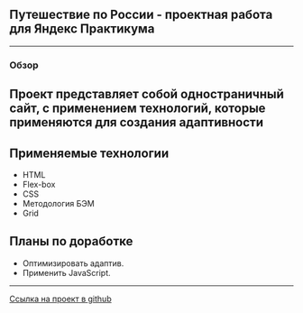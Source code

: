 ## Путешествие по России - проектная работа для Яндекс Практикума
---
### Обзор
Проект представляет собой одностраничный сайт, с применением технологий, которые применяются для создания адаптивности
---

## Применяемые технологии
* HTML
* Flex-box
* CSS
* Методология БЭМ
* Grid

## Планы по доработке
* Оптимизировать адаптив.
* Применить JavaScript.
---

 [Ссылка на проект в github](https://jonymao.github.io/russian-travel/)




